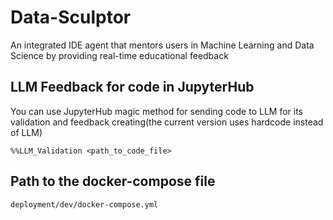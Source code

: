 # Data-Sculptor
An integrated IDE agent that mentors users in Machine Learning and Data Science by providing real-time educational feedback


## LLM Feedback for code in JupyterHub

You can use JupyterHub magic method for sending code to LLM for its validation and feedback creating(the current version uses hardcode instead of LLM)

`%%LLM_Validation <path_to_code_file>`

## Path to the docker-compose file

`deployment/dev/docker-compose.yml`

